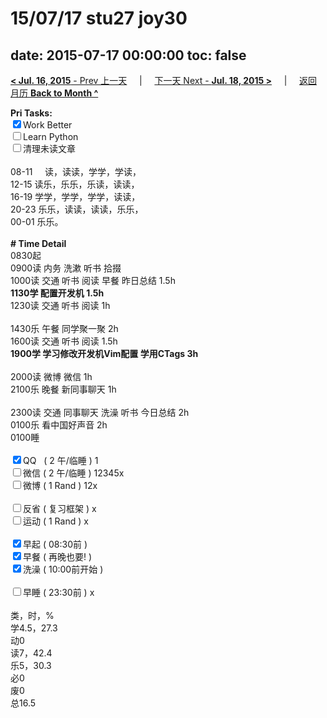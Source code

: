 # 15/07/17 stu27 joy30

date: 2015-07-17 00:00:00
toc: false
---
[**< Jul. 16, 2015** - Prev 上一天](/lifelogs/2015/07/d16.html) &nbsp; &nbsp; | &nbsp; &nbsp; [下一天 Next - **Jul. 18, 2015 >**](/lifelogs/2015/07/d18.html) &nbsp; &nbsp; |  &nbsp; &nbsp; [返回月历 **Back to Month ^**](/lifelogs/2015/07/index.html)
<br/><div><b>Pri Tasks:</b></div><div><input checked="true" type="checkbox"/>Work Better</div><div><input type="checkbox"/>Learn Python</div><div><input type="checkbox"/>清理未读文章</div><div><br/></div><div>08-11     读，读读，学学，学读，</div><div>12-15 读乐，乐乐，乐读，读读，</div><div>16-19 学学，学学，学学，读读，</div><div>20-23 乐乐，读读，读读，乐乐，</div><div>00-01 乐乐。</div><div><br/></div><div><b># Time Detail</b></div><div>0830起</div><div>0900读 内务 洗漱 听书 拾掇</div><div>1000读 交通 听书 阅读 早餐 昨日总结 1.5h</div><div><b>1130学 配置开发机 1.5h</b></div><div>1230读 交通 听书 阅读 1h</div><div><br/></div><div>1430乐 午餐 同学聚一聚 2h</div><div>1600读 交通 听书 阅读 1.5h</div><div><b>1900学 学习修改开发机Vim配置 学用CTags 3h</b></div><div><br/></div><div>2000读 微博 微信 1h</div><div>2100乐 晚餐 新同事聊天 1h</div><div><br/></div><div>2300读 交通 同事聊天 洗澡 听书 今日总结 2h</div><div>0100乐 看中国好声音 2h</div><div>0100睡</div><div><br/></div><div><input checked="true" type="checkbox"/>QQ   ( 2 午/临睡 ) 1</div><div><input type="checkbox"/>微信 ( 2 午/临睡 ) 12345x</div><div><input type="checkbox"/>微博 ( 1 Rand ) 12x</div><div><br/></div><div><input type="checkbox"/>反省 ( 复习框架 ) x</div><div><input type="checkbox"/>运动 ( 1 Rand ) x</div><div><br/></div><div><input checked="true" type="checkbox"/>早起 ( 08:30前 )</div><div><input checked="true" type="checkbox"/>早餐 ( 再晚也要! )</div><div><input checked="true" type="checkbox"/>洗澡 ( 10:00前开始 )</div><div><br/></div><div><input type="checkbox"/>早睡 ( 23:30前 ) x</div><div><br/></div><div>类，时，%</div><div>学4.5，27.3</div><div>动0</div><div>读7，42.4</div><div>乐5，30.3</div><div>必0</div><div>废0</div><div>总16.5</div>
